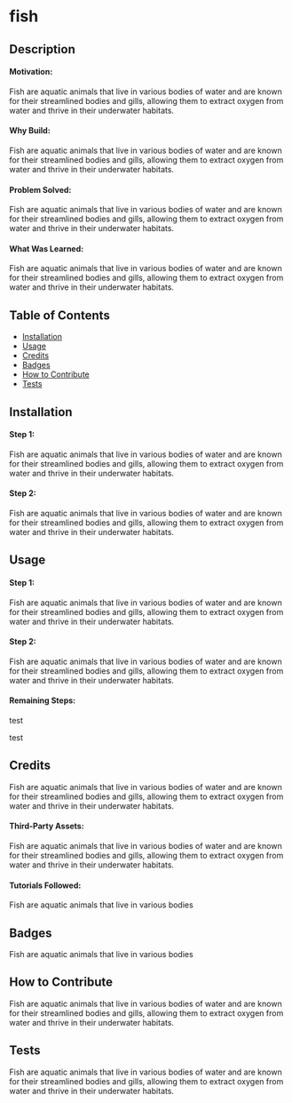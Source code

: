 # fish

## Description
#### Motivation:
 Fish are aquatic animals that live in various bodies of water and are known for their streamlined bodies and gills, allowing them to extract oxygen from water and thrive in their underwater habitats.

#### Why Build:
Fish are aquatic animals that live in various bodies of water and are known for their streamlined bodies and gills, allowing them to extract oxygen from water and thrive in their underwater habitats.

#### Problem Solved:
Fish are aquatic animals that live in various bodies of water and are known for their streamlined bodies and gills, allowing them to extract oxygen from water and thrive in their underwater habitats.

#### What Was Learned:
Fish are aquatic animals that live in various bodies of water and are known for their streamlined bodies and gills, allowing them to extract oxygen from water and thrive in their underwater habitats.

## Table of Contents
  * [Installation](#installation)
  * [Usage](#usage)
  * [Credits](#credits)
  * [Badges](#badges)
  * [How to Contribute](#how-to-contribute)
  * [Tests](#tests)

## Installation
#### Step 1:
Fish are aquatic animals that live in various bodies of water and are known for their streamlined bodies and gills, allowing them to extract oxygen from water and thrive in their underwater habitats.

#### Step 2:
Fish are aquatic animals that live in various bodies of water and are known for their streamlined bodies and gills, allowing them to extract oxygen from water and thrive in their underwater habitats.

## Usage
#### Step 1:
Fish are aquatic animals that live in various bodies of water and are known for their streamlined bodies and gills, allowing them to extract oxygen from water and thrive in their underwater habitats.



#### Step 2:
Fish are aquatic animals that live in various bodies of water and are known for their streamlined bodies and gills, allowing them to extract oxygen from water and thrive in their underwater habitats.



#### Remaining Steps:
test

test

## Credits
Fish are aquatic animals that live in various bodies of water and are known for their streamlined bodies and gills, allowing them to extract oxygen from water and thrive in their underwater habitats.

#### Third-Party Assets:
Fish are aquatic animals that live in various bodies of water and are known for their streamlined bodies and gills, allowing them to extract oxygen from water and thrive in their underwater habitats.

#### Tutorials Followed:
Fish are aquatic animals that live in various bodies

## Badges
Fish are aquatic animals that live in various bodies

## How to Contribute
Fish are aquatic animals that live in various bodies of water and are known for their streamlined bodies and gills, allowing them to extract oxygen from water and thrive in their underwater habitats.

## Tests
Fish are aquatic animals that live in various bodies of water and are known for their streamlined bodies and gills, allowing them to extract oxygen from water and thrive in their underwater habitats.

